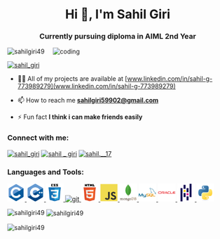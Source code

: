 <h1 align="center">Hi 👋, I'm Sahil Giri</h1>
<h3 align="center">Currently pursuing diploma in AIML 2nd Year</h3>

<img align="right" alt="coding" width="400" src="https://www.google.com/url?sa=i&url=https%3A%2F%2Fgithub.com%2Frudrabarad%2FGifs&psig=AOvVaw0qX0rzCB6XR1mLgQehbqnM&ust=1735392651080000&source=images&cd=vfe&opi=89978449&ved=0CBMQjRxqFwoTCOCwgMmHyIoDFQAAAAAdAAAAABAH">

<p align="left"> <img src="https://komarev.com/ghpvc/?username=sahilgiri49&label=Profile%20views&color=0e75b6&style=flat" alt="sahilgiri49" /> </p>

<p align="left"> <a href="https://twitter.com/sahil_giri" target="blank"><img src="https://img.shields.io/twitter/follow/sahil_giri?logo=twitter&style=for-the-badge" alt="sahil_giri" /></a> </p>

- 👨‍💻 All of my projects are available at [www.linkedin.com/in/sahil-g-773989279](www.linkedin.com/in/sahil-g-773989279)

- 📫 How to reach me **sahilgiri59902@gmail.com**

- ⚡ Fun fact **I think i can make friends easily**

<h3 align="left">Connect with me:</h3>
<p align="left">
<a href="https://twitter.com/sahil_giri" target="blank"><img align="center" src="https://raw.githubusercontent.com/rahuldkjain/github-profile-readme-generator/master/src/images/icons/Social/twitter.svg" alt="sahil_giri" height="30" width="40" /></a>
<a href="https://linkedin.com/in/sahil _ giri" target="blank"><img align="center" src="https://raw.githubusercontent.com/rahuldkjain/github-profile-readme-generator/master/src/images/icons/Social/linked-in-alt.svg" alt="sahil _ giri" height="30" width="40" /></a>
<a href="https://instagram.com/sahil.__17" target="blank"><img align="center" src="https://raw.githubusercontent.com/rahuldkjain/github-profile-readme-generator/master/src/images/icons/Social/instagram.svg" alt="sahil.__17" height="30" width="40" /></a>
</p>

<h3 align="left">Languages and Tools:</h3>
<p align="left"> <a href="https://www.cprogramming.com/" target="_blank" rel="noreferrer"> <img src="https://raw.githubusercontent.com/devicons/devicon/master/icons/c/c-original.svg" alt="c" width="40" height="40"/> </a> <a href="https://www.w3schools.com/cpp/" target="_blank" rel="noreferrer"> <img src="https://raw.githubusercontent.com/devicons/devicon/master/icons/cplusplus/cplusplus-original.svg" alt="cplusplus" width="40" height="40"/> </a> <a href="https://www.w3schools.com/css/" target="_blank" rel="noreferrer"> <img src="https://raw.githubusercontent.com/devicons/devicon/master/icons/css3/css3-original-wordmark.svg" alt="css3" width="40" height="40"/> </a> <a href="https://git-scm.com/" target="_blank" rel="noreferrer"> <img src="https://www.vectorlogo.zone/logos/git-scm/git-scm-icon.svg" alt="git" width="40" height="40"/> </a> <a href="https://www.w3.org/html/" target="_blank" rel="noreferrer"> <img src="https://raw.githubusercontent.com/devicons/devicon/master/icons/html5/html5-original-wordmark.svg" alt="html5" width="40" height="40"/> </a> <a href="https://developer.mozilla.org/en-US/docs/Web/JavaScript" target="_blank" rel="noreferrer"> <img src="https://raw.githubusercontent.com/devicons/devicon/master/icons/javascript/javascript-original.svg" alt="javascript" width="40" height="40"/> </a> <a href="https://www.mongodb.com/" target="_blank" rel="noreferrer"> <img src="https://raw.githubusercontent.com/devicons/devicon/master/icons/mongodb/mongodb-original-wordmark.svg" alt="mongodb" width="40" height="40"/> </a> <a href="https://www.mysql.com/" target="_blank" rel="noreferrer"> <img src="https://raw.githubusercontent.com/devicons/devicon/master/icons/mysql/mysql-original-wordmark.svg" alt="mysql" width="40" height="40"/> </a> <a href="https://www.oracle.com/" target="_blank" rel="noreferrer"> <img src="https://raw.githubusercontent.com/devicons/devicon/master/icons/oracle/oracle-original.svg" alt="oracle" width="40" height="40"/> </a> <a href="https://pandas.pydata.org/" target="_blank" rel="noreferrer"> <img src="https://raw.githubusercontent.com/devicons/devicon/2ae2a900d2f041da66e950e4d48052658d850630/icons/pandas/pandas-original.svg" alt="pandas" width="40" height="40"/> </a> <a href="https://www.python.org" target="_blank" rel="noreferrer"> <img src="https://raw.githubusercontent.com/devicons/devicon/master/icons/python/python-original.svg" alt="python" width="40" height="40"/> </a> </p>

<p><img align="left" src="https://github-readme-stats.vercel.app/api/top-langs?username=sahilgiri49&show_icons=true&locale=en&layout=compact" alt="sahilgiri49" /></p>

<p>&nbsp;<img align="center" src="https://github-readme-stats.vercel.app/api?username=sahilgiri49&show_icons=true&locale=en" alt="sahilgiri49" /></p>

<p><img align="center" src="https://github-readme-streak-stats.herokuapp.com/?user=sahilgiri49&" alt="sahilgiri49" /></p>

